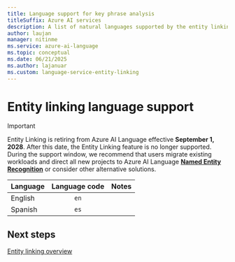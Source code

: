 ```yaml
---
title: Language support for key phrase analysis
titleSuffix: Azure AI services
description: A list of natural languages supported by the entity linking API
author: laujan
manager: nitinme
ms.service: azure-ai-language
ms.topic: conceptual
ms.date: 06/21/2025
ms.author: lajanuar
ms.custom: language-service-entity-linking
---
```


# Entity linking language support 

> [!IMPORTANT]
> Entity Linking is retiring from Azure AI Language effective **September 1, 2028**. After this date, the Entity Linking feature is no longer supported.   During the support window, we recommend that users migrate existing workloads and direct all new projects to Azure AI Language [**Named Entity Recognition**](../named-entity-recognition/overview.md) or consider other alternative solutions.


| Language | Language code | Notes |
|:---------|:-------------:|:-----:|
| English  |     `en`      |      |
| Spanish  |     `es`      |      |

## Next steps

[Entity linking overview](overview.md)

